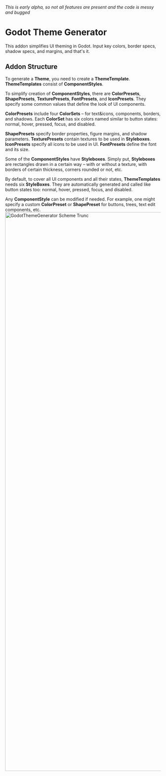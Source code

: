 _This is early alpha, so not all features are present and the code is messy and bugged_

# Godot Theme Generator
This addon simplifies UI theming in Godot. Input key colors, border specs, shadow specs, and margins, and that's it.

## Addon Structure

To generate a **Theme**, you need to create a **ThemeTemplate**. **ThemeTemplates** consist of **ComponentStyles**.

To simplify creation of **ComponentStyles**, there are **ColorPresets**, **ShapePresets**, **TexturePresets**, **FontPresets**, and **IconPresets**. They specify some common values that define the look of UI components.  

**ColorPresets** include four **ColorSets** – for text&icons, components, borders, and shadows. Each **ColorSet** has six colors named similar to button states: normal, hover, pressed, focus, and disabled.  
  
**ShapePresets** specify border properties, figure margins, and shadow parameters. **TexturePresets** contain textures to be used in **Styleboxes**. **IconPresets** specify all icons to be used in UI. **FontPresets** define the font and its size.  

Some of the **ComponentStyles** have **Styleboxes**. Simply put, **Styleboxes** are rectangles drawn in a certain way – with or without a texture, with borders of certain thickness, corners rounded or not, etc.  
  
By default, to cover all UI components and all their states, **ThemeTemplates** needs six **StyleBoxes**. They are automatically generated and called like button states too: normal, hover, pressed, focus, and disabled.  
  
Any **ComponentStyle** can be modified if needed. For example, one might specify a custom **ColorPreset** or **ShapePreset** for buttons, trees, text edit components, etc.
<img width="1810" alt="GodotThemeGenerator Scheme Trunc" src="https://github.com/user-attachments/assets/2b1840f3-5019-455d-b805-6b9d54c2ffc1">
